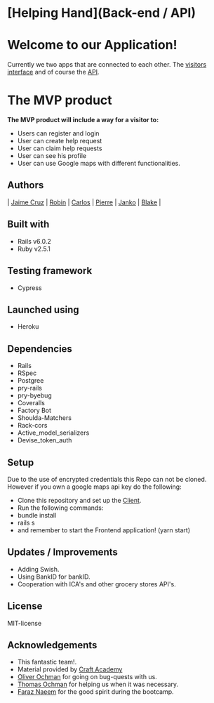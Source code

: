 # [Helping Hand](Back-end / API)

# Welcome to our Application! 

Currently we two apps that are connected to each other. 
The [visitors interface](https://github.com/CraftAcademy/helping_hand_client) and of course the [API](https://github.com/CraftAcademy/helping_hand_backend).

# The MVP product
**The MVP product will include a way for a visitor to:**
* Users can register and login
* User can create help request
* User can claim help requests
* User can see his profile
* User can use Google maps with different functionalities.

## Authors
| [Jaime Cruz](https://github.com/JaimeCrz) | [Robin](https://github.com/robin-lillqvist) | [Carlos](https://github.com/Carltesio) | [Pierre](https://github.com/pierre-1) | [Janko](https://github.com/MadFarmer101) | [Blake](https://github.com/blake-futchi) |

## Built with
* Rails v6.0.2
* Ruby v2.5.1

## Testing framework
* Cypress

## Launched using
* Heroku

## Dependencies
* Rails
* RSpec
* Postgree
* pry-rails
* pry-byebug
* Coveralls
* Factory Bot
* Shoulda-Matchers
* Rack-cors
* Active_model_serializers
* Devise_token_auth

## Setup
Due to the use of encrypted credentials this Repo can not be cloned. However if you own a google maps api key do the following:

- Clone this repository and set up the [Client](https://github.com/CraftAcademy/helping_hand_client).
- Run the following commands:
- bundle install
- rails s
- and remember to start the Frontend application! (yarn start)


## Updates / Improvements
* Adding Swish.
* Using BankID for bankID.
* Cooperation with ICA's and other grocery stores API's.

## License
MIT-license

## Acknowledgements
- This fantastic team!.
- Material provided by [Craft Academy](https://github.com/CraftAcademy)
- [Oliver Ochman](https://github.com/oliverochman) for going on bug-quests with us.
- [Thomas Ochman](https://github.com/tochman) for helping us when it was necessary.
- [Faraz Naeem](https://github.com/faraznaeem) for the good spirit during the bootcamp.

